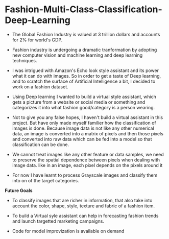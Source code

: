 # Fashion-Multi-Class-Classification-Deep-Learning

- The Global Fashion Industry is valued at 3 trillion dollars and accounts for 2% for world's GDP.

- Fashion industry is undergoing a dramatic tranformation by adopting new computer vision and machine learning and deep learning techniques.

- I was intrigued with Amazon's Echo look style assistant and its power what it can do with images. So in order to get a taste of Deep learning, and to scratch the surface of Artificial Intelligence a bit, I decided to work on a fashion dataset.

- Using Deep learning I wanted to build a virtual style assistant, which gets a picture from a website or social media or something and categorizes it into what fashion good/category is a person wearing. 

- Not to give you any false hopes, I haven't build a virtual assistant in this project. But have only made myself familier how the classification of images is done. Because image data is not like any other numerical data, an image is converted into a matrix of pixels and then those pixels and converted into raw data which can be fed into a model so that classification can be done.

- We cannot treat images like any other feature or data samples, we need to preserve the spatial dependence between pixels when dealing with image data. like in an image, each pixel depends on the pixels around it

- For now I have learnt to process Grayscale images and classify them into on of the target categories.

<b>Future Goals </b>
- To classify images that are richer in information, that also take into account the color, shape, style, texture and fabric of a fashion item.

- To build a Virtual syle assistant can help in forecasting fashion trends and launch targetted marketing campaigns.

- Code for model improvization is available on demand

